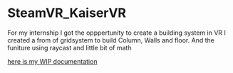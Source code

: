 # SteamVR_KaiserVR
For my internship I got the opppertunity to create a building system in VR
I created a from of gridsystem to build Column, Walls and floor. And the funiture using raycast and little bit of math


[here is my WIP documentation](https://docs.google.com/document/d/1PIvl3uURkJ6dLeB4hjo9QQAV9uCO66IJz5aiyGfHRKI/edit?usp=sharing)

